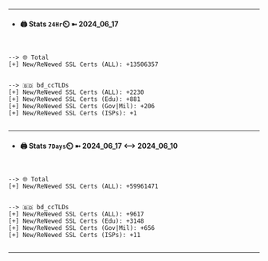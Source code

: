 

---
- #### 🖨️ **Stats** `24Hr`⏲️ ➼ 2024_06_17
```console


--> 🌐 Total
[+] New/ReNewed SSL Certs (ALL): +13506357


--> 🇧🇩 bd_ccTLDs
[+] New/ReNewed SSL Certs (ALL): +2230
[+] New/ReNewed SSL Certs (Edu): +881
[+] New/ReNewed SSL Certs (Gov|Mil): +206
[+] New/ReNewed SSL Certs (ISPs): +1


```

---
- #### 🖨️ **Stats** `7Days`⏲️ ➼ 2024_06_17 <--> 2024_06_10
```console


--> 🌐 Total
[+] New/ReNewed SSL Certs (ALL): +59961471


--> 🇧🇩 bd_ccTLDs
[+] New/ReNewed SSL Certs (ALL): +9617
[+] New/ReNewed SSL Certs (Edu): +3148
[+] New/ReNewed SSL Certs (Gov|Mil): +656
[+] New/ReNewed SSL Certs (ISPs): +11


```

---

